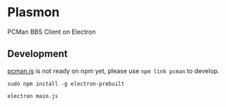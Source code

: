 # Plasmon
PCMan BBS Client on Electron

## Development
[pcman.js](https://github.com/pcman-bbs/pcman.js) is not ready on npm yet, please use `npm link pcman` to develop.

`sudo npm install -g electron-prebuilt`

`electron main.js`

